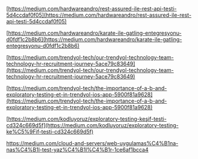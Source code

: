 [](https://medium.com/hardwareandro/rest-assured-ile-rest-api-testi-5d4ccdaf0f05)[https://medium.com/hardwareandro/rest-assured-ile-rest-api-testi-5d4ccdaf0f05](https://medium.com/hardwareandro/rest-assured-ile-rest-api-testi-5d4ccdaf0f05)

[](https://medium.com/hardwareandro/karate-ile-gatling-entegresyonu-d0fdf1c2b8b6)[https://medium.com/hardwareandro/karate-ile-gatling-entegresyonu-d0fdf1c2b8b6](https://medium.com/hardwareandro/karate-ile-gatling-entegresyonu-d0fdf1c2b8b6)

[](https://medium.com/trendyol-tech/our-trendyol-technology-team-technology-hr-recruitment-journey-5ace79c83649)[https://medium.com/trendyol-tech/our-trendyol-technology-team-technology-hr-recruitment-journey-5ace79c83649](https://medium.com/trendyol-tech/our-trendyol-technology-team-technology-hr-recruitment-journey-5ace79c83649)

[](https://medium.com/trendyol-tech/the-importance-of-a-b-and-exploratory-testing-et-in-trendyol-ios-app-5900f81a9628)[https://medium.com/trendyol-tech/the-importance-of-a-b-and-exploratory-testing-et-in-trendyol-ios-app-5900f81a9628](https://medium.com/trendyol-tech/the-importance-of-a-b-and-exploratory-testing-et-in-trendyol-ios-app-5900f81a9628)

[](https://medium.com/kodluyoruz/exploratory-testing-ke%C5%9Fif-testi-cd324c669d5f)[https://medium.com/kodluyoruz/exploratory-testing-keşif-testi-cd324c669d5f](https://medium.com/kodluyoruz/exploratory-testing-ke%C5%9Fif-testi-cd324c669d5f)

https://medium.com/cloud-and-servers/web-uygulamas%C4%B1na-nas%C4%B1l-test-yaz%C4%B1l%C4%B1r-1ce6af1bcca4